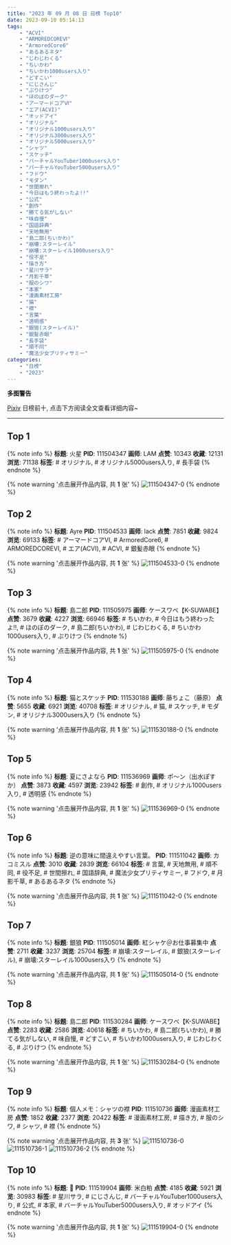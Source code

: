 ```yaml
---
title: "2023 年 09 月 08 日 日榜 Top10"
date: 2023-09-10 05:14:13
tags:
    - "ACVI"
    - "ARMOREDCOREⅥ"
    - "ArmoredCore6"
    - "あるあるネタ"
    - "じわじわくる"
    - "ちいかわ"
    - "ちいかわ1000users入り"
    - "どすこい"
    - "にじさんじ"
    - "ぷりけつ"
    - "ほのぼのダーク"
    - "アーマードコアⅥ"
    - "エア(ACVI)"
    - "オッドアイ"
    - "オリジナル"
    - "オリジナル1000users入り"
    - "オリジナル3000users入り"
    - "オリジナル5000users入り"
    - "シャツ"
    - "スケッチ"
    - "バーチャルYouTuber1000users入り"
    - "バーチャルYouTuber5000users入り"
    - "フドウ"
    - "モダン"
    - "世間擦れ"
    - "今日はもう終わったよ!!"
    - "公式"
    - "創作"
    - "勝てる気がしない"
    - "味自慢"
    - "国語辞典"
    - "天地無用"
    - "島二郎(ちいかわ)"
    - "崩壊:スターレイル"
    - "崩壊:スターレイル1000users入り"
    - "役不足"
    - "描き方"
    - "星川サラ"
    - "月影千草"
    - "服のシワ"
    - "本家"
    - "漫画素材工房"
    - "猫"
    - "襟"
    - "言葉"
    - "透明感"
    - "銀狼(スターレイル)"
    - "銀髪赤眼"
    - "長手袋"
    - "順不同"
    - "魔法少女プリティサミー"
categories:
    - "日榜"
    - "2023"
---
```


<i class="fa fa-triangle-exclamation"></i>**多图警告**<i class="fa fa-triangle-exclamation"></i>

[Pixiv](https://www.pixiv.net/) 日榜前十, 点击下方阅读全文查看详细内容~

<!-- more -->

---

## Top 1

{% note info %}
**标题**: 火星
**PID**: 111504347 **画师**: LAM
**点赞**: 10343 **收藏**: 12131 **浏览**: 71138
**标签**: # オリジナル, # オリジナル5000users入り, # 長手袋
{% endnote %}

{% note warning '点击展开作品内容, 共 **1** 张' %}
![111504347-0](https://i.pixiv.re/img-original/img/2023/09/07/00/01/14/111504347_p0.jpg)
{% endnote %}

## Top 2

{% note info %}
**标题**: Ayre
**PID**: 111504533 **画师**: lack
**点赞**: 7851 **收藏**: 9824 **浏览**: 69133
**标签**: # アーマードコアⅥ, # ArmoredCore6, # ARMOREDCOREⅥ, # エア(ACVI), # ACVI, # 銀髪赤眼
{% endnote %}

{% note warning '点击展开作品内容, 共 **1** 张' %}
![111504533-0](https://i.pixiv.re/img-original/img/2023/09/07/00/03/23/111504533_p0.png)
{% endnote %}

## Top 3

{% note info %}
**标题**: 島二郎
**PID**: 111505975 **画师**: ケースワベ【K-SUWABE】
**点赞**: 3679 **收藏**: 4227 **浏览**: 66946
**标签**: # ちいかわ, # 今日はもう終わったよ!!, # ほのぼのダーク, # 島二郎(ちいかわ), # じわじわくる, # ちいかわ1000users入り, # ぷりけつ
{% endnote %}

{% note warning '点击展开作品内容, 共 **1** 张' %}
![111505975-0](https://i.pixiv.re/img-original/img/2023/09/07/00/55/58/111505975_p0.jpg)
{% endnote %}

## Top 4

{% note info %}
**标题**: 猫とスケッチ
**PID**: 111530188 **画师**: 藤ちょこ（藤原）
**点赞**: 5655 **收藏**: 6921 **浏览**: 40708
**标签**: # オリジナル, # 猫, # スケッチ, # モダン, # オリジナル3000users入り
{% endnote %}

{% note warning '点击展开作品内容, 共 **1** 张' %}
![111530188-0](https://i.pixiv.re/img-original/img/2023/09/08/00/00/17/111530188_p0.png)
{% endnote %}

## Top 5

{% note info %}
**标题**: 夏にさよなら
**PID**: 111536969 **画师**: ポ～ン（出水ぽすか）
**点赞**: 3873 **收藏**: 4597 **浏览**: 23942
**标签**: # 創作, # オリジナル1000users入り, # 透明感
{% endnote %}

{% note warning '点击展开作品内容, 共 **1** 张' %}
![111536969-0](https://i.pixiv.re/img-original/img/2023/09/08/07/30/00/111536969_p0.jpg)
{% endnote %}

## Top 6

{% note info %}
**标题**: 逆の意味に間違えやすい言葉。
**PID**: 111511042 **画师**: カコミスル
**点赞**: 3010 **收藏**: 2839 **浏览**: 66104
**标签**: # 言葉, # 天地無用, # 順不同, # 役不足, # 世間擦れ, # 国語辞典, # 魔法少女プリティサミー, # フドウ, # 月影千草, # あるあるネタ
{% endnote %}

{% note warning '点击展开作品内容, 共 **1** 张' %}
![111511042-0](https://i.pixiv.re/img-original/img/2023/09/07/07/22/52/111511042_p0.jpg)
{% endnote %}

## Top 7

{% note info %}
**标题**: 銀狼
**PID**: 111505014 **画师**: 紅シャケ＠お仕事募集中
**点赞**: 2711 **收藏**: 3237 **浏览**: 25704
**标签**: # 崩壊:スターレイル, # 銀狼(スターレイル), # 崩壊:スターレイル1000users入り
{% endnote %}

{% note warning '点击展开作品内容, 共 **1** 张' %}
![111505014-0](https://i.pixiv.re/img-original/img/2023/09/07/00/17/34/111505014_p0.jpg)
{% endnote %}

## Top 8

{% note info %}
**标题**: 島二郎
**PID**: 111530284 **画师**: ケースワベ【K-SUWABE】
**点赞**: 2283 **收藏**: 2586 **浏览**: 40618
**标签**: # ちいかわ, # 島二郎(ちいかわ), # 勝てる気がしない, # 味自慢, # どすこい, # ちいかわ1000users入り, # じわじわくる, # ぷりけつ
{% endnote %}

{% note warning '点击展开作品内容, 共 **1** 张' %}
![111530284-0](https://i.pixiv.re/img-original/img/2023/09/08/00/00/56/111530284_p0.jpg)
{% endnote %}

## Top 9

{% note info %}
**标题**: 個人メモ：シャツの襟
**PID**: 111510736 **画师**: 漫画素材工房
**点赞**: 1852 **收藏**: 2377 **浏览**: 20422
**标签**: # 漫画素材工房, # 描き方, # 服のシワ, # シャツ, # 襟
{% endnote %}

{% note warning '点击展开作品内容, 共 **3** 张' %}
![111510736-0](https://i.pixiv.re/img-original/img/2023/09/07/07/00/06/111510736_p0.jpg)
![111510736-1](https://i.pixiv.re/img-original/img/2023/09/07/07/00/06/111510736_p1.jpg)
![111510736-2](https://i.pixiv.re/img-original/img/2023/09/07/07/00/06/111510736_p2.jpg)
{% endnote %}

## Top 10

{% note info %}
**标题**: 🌟
**PID**: 111519904 **画师**: 米白粕
**点赞**: 4185 **收藏**: 5921 **浏览**: 30983
**标签**: # 星川サラ, # にじさんじ, # バーチャルYouTuber1000users入り, # 公式, # 本家, # バーチャルYouTuber5000users入り, # オッドアイ
{% endnote %}

{% note warning '点击展开作品内容, 共 **1** 张' %}
![111519904-0](https://i.pixiv.re/img-original/img/2023/09/07/17/56/52/111519904_p0.jpg)
{% endnote %}
